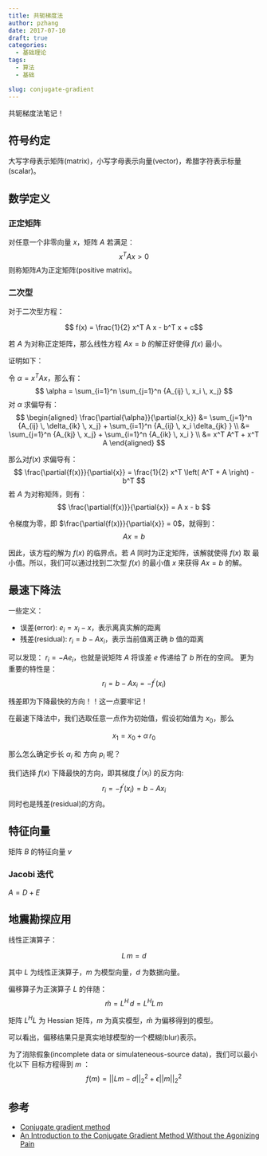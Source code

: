 ```yaml
---
title: 共轭梯度法
author: pzhang
date: 2017-07-10
draft: true
categories:
  - 基础理论
tags:
  - 算法
  - 基础

slug: conjugate-gradient
---
```


共轭梯度法笔记！

<!--more-->

## 符号约定

大写字母表示矩阵(matrix)，小写字母表示向量(vector)，希腊字符表示标量(scalar)。

## 数学定义

### 正定矩阵

对任意一个非零向量 $x$，矩阵 $A$ 若满足：
$$ x^T A x > 0$$
则称矩阵$A$为正定矩阵(positive matrix)。


### 二次型

对于二次型方程：

$$ f(x) = \frac{1}{2} x^T A x - b^T x + c$$

若 $A$ 为对称正定矩阵，那么线性方程 $Ax = b$ 的解正好使得 $f(x)$ 最小。

证明如下：

令 $\alpha = x^T A x$，那么有：
$$
\alpha = \sum_{i=1}^n \sum_{j=1}^n {A_{ij} \, x_i \, x_j}
$$
对 $\alpha$ 求偏导有：
$$
\begin{aligned}
\frac{\partial{\alpha}}{\partial{x_k}} &= \sum_{j=1}^n {A_{ij} \, \delta_{ik} \, x_j} + \sum_{i=1}^n {A_{ij} \, x_i \delta_{jk} } \\
                                       &= \sum_{j=1}^n {A_{kj} \, x_j} + \sum_{i=1}^n {A_{ik} \, x_i } \\
                                       &= x^T A^T + x^T A
\end{aligned}
$$

那么对$f(x)$ 求偏导有：
$$
\frac{\partial{f(x)}}{\partial{x}} = \frac{1}{2} x^T \left( A^T + A \right) - b^T
$$
若 $A$ 为对称矩阵，则有：
$$
\frac{\partial{f(x)}}{\partial{x}} = A x - b
$$

令梯度为零，即 $\frac{\partial{f(x)}}{\partial{x}} = 0$，就得到：
$$
Ax = b
$$

因此，该方程的解为 $f(x)$ 的临界点。若 $A$ 同时为正定矩阵，该解就使得 $f(x)$ 取
最小值。所以，我们可以通过找到二次型 $f(x)$ 的最小值 $x$ 来获得 $Ax=b$ 的解。

## 最速下降法

一些定义：

- 误差(error): $e_i = x_i - x$，表示离真实解的距离
- 残差(residual):  $r_i = b- A x_i$，表示当前值离正确 $b$ 值的距离

可以发现： $r_i = -A e_i$，也就是说矩阵 $A$ 将误差 $e$ 传递给了 $b$ 所在的空间。
更为重要的特性是：
$$r_i = b - A x_i = -f^{\prime}(x_i)$$

残差即为下降最快的方向！！这一点要牢记！

在最速下降法中，我们选取任意一点作为初始值，假设初始值为 $x_0$，那么

$$ x_{1} = x_{0} + \alpha \, r_{0} $$

那么怎么确定步长 $\alpha_i$ 和 方向 $p_{i}$ 呢？

我们选择 $f(x)$ 下降最快的方向，即其梯度 $f^{\prime}(x_i)$ 的反方向:
$$ r_i = -f^{\prime}(x_i) = b - A x_i$$
同时也是残差(residual)的方向。

## 特征向量

矩阵 $B$ 的特征向量 $v$

### Jacobi 迭代

$A = D + E$

## 地震勘探应用

线性正演算子：

$$ L \, m = d $$

其中 $L$ 为线性正演算子，$m$ 为模型向量，$d$ 为数据向量。

偏移算子为正演算子 $L$ 的伴随：
$$
\hat{m} = L^H \, d = L^H L \, m
$$

矩阵 $L^H L$ 为 Hessian 矩阵，$m$ 为真实模型，$\hat{m}$ 为偏移得到的模型。

可以看出，偏移结果只是真实地球模型的一个模糊(blur)表示。

为了消除假象(incomplete data or simulateneous-source data)，我们可以最小化以下
目标方程得到 $m$ ：
$$
f(m) = \left|| L m - d \right||_2^2 + \epsilon \left|| m \right||_2^2
$$


## 参考
- [Conjugate gradient method](https://en.wikipedia.org/wiki/Conjugate_gradient_method)
- [An Introduction to the Conjugate Gradient Method Without the Agonizing Pain](http://www.cs.cmu.edu/~./quake-papers/painless-conjugate-gradient.pdf)
